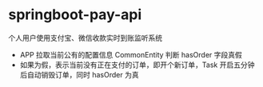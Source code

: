 # springboot-pay-api
个人用户使用支付宝、微信收款实时到账监听系统

- APP 拉取当前公有的配置信息 CommonEntity 判断 hasOrder 字段真假
- 如果为假，表示当前没有正在支付的订单，即开个新订单，Task 开启五分钟后自动销毁订单，同时 hasOrder 为真
